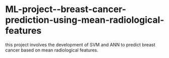 # ML-project--breast-cancer-prediction-using-mean-radiological-features
this project involves the development of SVM and ANN to predict breast cancer based on mean radiological features.
